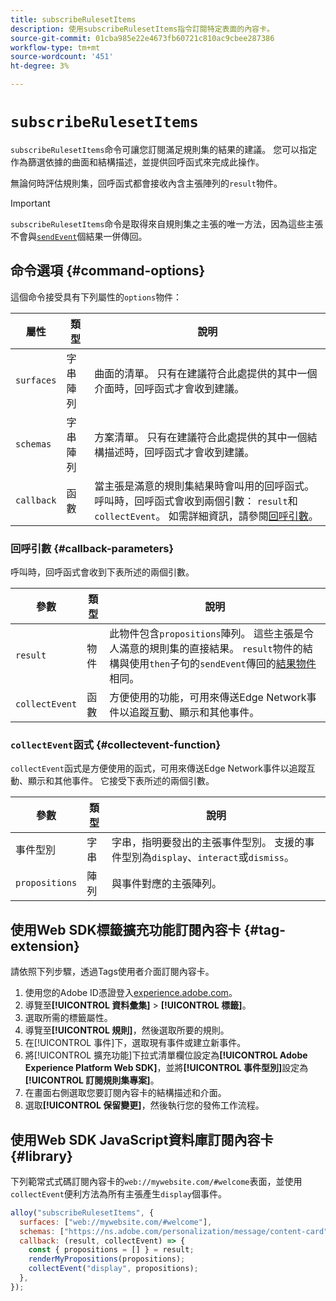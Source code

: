 ```yaml
---
title: subscribeRulesetItems
description: 使用subscribeRulesetItems指令訂閱特定表面的內容卡。
source-git-commit: 01cba985e22e4673fb60721c810ac9cbee287386
workflow-type: tm+mt
source-wordcount: '451'
ht-degree: 3%

---
```



# `subscribeRulesetItems`

`subscribeRulesetItems`命令可讓您訂閱滿足規則集的結果的建議。 您可以指定作為篩選依據的曲面和結構描述，並提供回呼函式來完成此操作。

無論何時評估規則集，回呼函式都會接收內含主張陣列的`result`物件。

>[!IMPORTANT]
>
>`subscribeRulesetItems`命令是取得來自規則集之主張的唯一方法，因為這些主張不會與[`sendEvent`](sendevent/overview.md)個結果一併傳回。

## 命令選項 {#command-options}

這個命令接受具有下列屬性的`options`物件：

| 屬性 | 類型 | 說明 |
| --- | --- | --- |
| `surfaces` | 字串陣列 | 曲面的清單。 只有在建議符合此處提供的其中一個介面時，回呼函式才會收到建議。 |
| `schemas` | 字串陣列 | 方案清單。 只有在建議符合此處提供的其中一個結構描述時，回呼函式才會收到建議。 |
| `callback` | 函數 | 當主張是滿意的規則集結果時會叫用的回呼函式。 呼叫時，回呼函式會收到兩個引數： `result`和`collectEvent`。 如需詳細資訊，請參閱[回呼引數](#callback-parameters)。 |

### 回呼引數 {#callback-parameters}

呼叫時，回呼函式會收到下表所述的兩個引數。

| 參數 | 類型 | 說明 |
| --- | --- | --- |
| `result` | 物件 | 此物件包含`propositions`陣列。  這些主張是令人滿意的規則集的直接結果。 `result`物件的結構與使用`then`子句的`sendEvent`傳回的[結果物件](command-responses.md)相同。 |
| `collectEvent` | 函數 | 方便使用的功能，可用來傳送Edge Network事件以追蹤互動、顯示和其他事件。 |

### `collectEvent`函式 {#collectevent-function}

`collectEvent`函式是方便使用的函式，可用來傳送Edge Network事件以追蹤互動、顯示和其他事件。 它接受下表所述的兩個引數。

| 參數 | 類型 | 說明 |
| --- | --- | --- |
| 事件型別 | 字串 | 字串，指明要發出的主張事件型別。 支援的事件型別為`display`、`interact`或`dismiss`。 |
| `propositions` | 陣列 | 與事件對應的主張陣列。 |

## 使用Web SDK標籤擴充功能訂閱內容卡 {#tag-extension}

請依照下列步驟，透過Tags使用者介面訂閱內容卡。

1. 使用您的Adobe ID憑證登入[experience.adobe.com](https://experience.adobe.com)。
1. 導覽至&#x200B;**[!UICONTROL 資料彙集]** > **[!UICONTROL 標籤]**。
1. 選取所需的標籤屬性。
1. 導覽至&#x200B;**[!UICONTROL 規則]**，然後選取所要的規則。
1. 在[!UICONTROL 事件]下，選取現有事件或建立新事件。
1. 將[!UICONTROL 擴充功能]下拉式清單欄位設定為&#x200B;**[!UICONTROL Adobe Experience Platform Web SDK]**，並將&#x200B;**[!UICONTROL 事件型別]**&#x200B;設定為&#x200B;**[!UICONTROL 訂閱規則集專案]**。
1. 在畫面右側選取您要訂閱內容卡的結構描述和介面。
1. 選取&#x200B;**[!UICONTROL 保留變更]**，然後執行您的發佈工作流程。

## 使用Web SDK JavaScript資料庫訂閱內容卡 {#library}

下列範常式式碼訂閱內容卡的`web://mywebsite.com/#welcome`表面，並使用`collectEvent`便利方法為所有主張產生`display`個事件。

```js
alloy("subscribeRulesetItems", {
  surfaces: ["web://mywebsite.com/#welcome"],
  schemas: ["https://ns.adobe.com/personalization/message/content-card"],
  callback: (result, collectEvent) => {
    const { propositions = [] } = result;
    renderMyPropositions(propositions);
    collectEvent("display", propositions);    
  },
});
```
